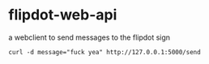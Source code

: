 # flipdot-web-api
a webclient to send messages to the flipdot sign

```
curl -d message="fuck yea" http://127.0.0.1:5000/send
```